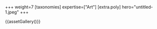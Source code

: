 +++
weight=7
[taxonomies]
expertise=["Art"]
[extra.poly]
hero="untitled-1.jpeg"
+++

{{assetGallery()}}